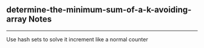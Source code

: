 <h2>determine-the-minimum-sum-of-a-k-avoiding-array Notes</h2><hr>Use hash sets to solve it
increment like a normal counter
